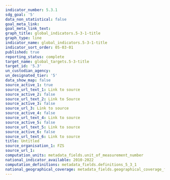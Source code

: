 ```yaml
---
indicator_number: 5.3.1
sdg_goal: '5'
data_non_statistical: false
goal_meta_link: 
goal_meta_link_text: 
graph_title: global_indicators.5-3-1-title
graph_type: line
indicator_name: global_indicators.5-3-1-title
indicator_sort_order: 05-03-01
published: true
reporting_status: complete
target_name: global_targets.5-3-title
target_id: '5.3'
un_custodian_agency:
un_designated_tier: '5'
data_show_map: false
source_active_1: true
source_url_text_1: Link to source
source_active_2: false
source_url_text_2: Link to Source
source_active_3: false
source_url_3: Link to source
source_active_4: false
source_url_text_4: Link to source
source_active_5: false
source_url_text_5: Link to source
source_active_6: false
source_url_text_6: Link to source
title: Untitled
source_organisation_1: FZS
source_url_1: 
computation_units: metadata_fields.unit_of_measurement_number
national_indicator_available: 2010-2022
computation_definitions: metadata_fields.definitions_5_3_1
national_geographical_coverage: metadata_fields.geographical_coverage_fbih
---
```

